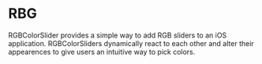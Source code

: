 # RBG
RGBColorSlider provides a simple way to add RGB sliders to an iOS application. RGBColorSliders dynamically react to each other and alter their appearences to give users an intuitive way to pick colors.
